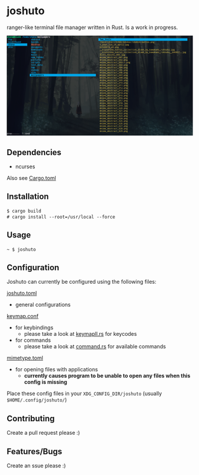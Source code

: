 # joshuto

ranger-like terminal file manager written in Rust.
Is a work in progress.

![Alt text](joshuto_screenshot.png?raw=true "joshuto")

## Dependencies
 - ncurses

Also see [Cargo.toml](https://github.com/kamiyaa/joshuto/blob/master/Cargo.toml)

## Installation
```
$ cargo build
# cargo install --root=/usr/local --force
```

## Usage
```
~ $ joshuto
```

## Configuration
Joshuto can currently be configured using the following files:

[joshuto.toml](https://github.com/kamiyaa/joshuto/blob/master/config/joshuto.toml)
 - general configurations

[keymap.conf](https://github.com/kamiyaa/joshuto/blob/master/config/keymap.conf)
 - for keybindings
   - please take a look at [keymapll.rs](https://github.com/kamiyaa/joshuto/blob/master/src/joshuto/keymapll.rs) for keycodes
 - for commands
   - please take a look at [command.rs](https://github.com/kamiyaa/joshuto/blob/master/src/joshuto/command.rs) for available commands

[mimetype.toml](https://github.com/kamiyaa/joshuto/blob/master/config/mimetype.toml)
 - for opening files with applications
   - **currently causes program to be unable to open any files when this config is missing**

Place these config files in your `XDG_CONFIG_DIR/joshuto` (usually `$HOME/.config/joshuto/`)

## Contributing
Create a pull request please :)

## Features/Bugs
Create an ssue please :)
